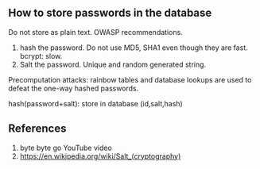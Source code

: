 ## How to store passwords in the database

Do not store as plain text. OWASP recommendations.

1. hash the password. Do not use MD5, SHA1 even though they are fast. bcrypt: slow.
2. Salt the password. Unique and random generated string.

Precomputation attacks: rainbow tables and database lookups are used to defeat the one-way hashed passwords.

hash(password+salt): store in database (id,salt,hash)

## References

1. byte byte go YouTube video
2. https://en.wikipedia.org/wiki/Salt_(cryptography)